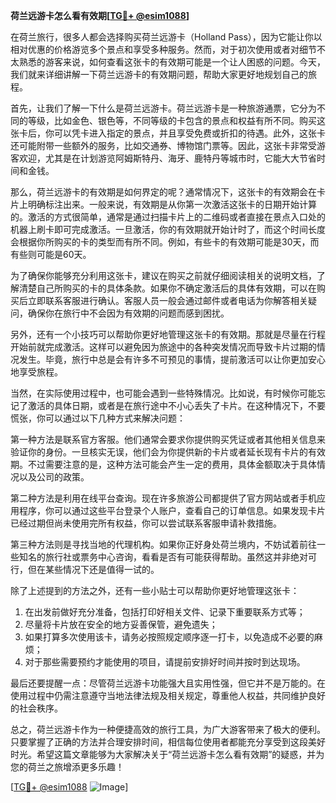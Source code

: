 **荷兰远游卡怎么看有效期[[TG💪+ @esim1088](https://t.me/s/esim1088)]**

在荷兰旅行，很多人都会选择购买荷兰远游卡（Holland Pass），因为它能让你以相对优惠的价格游览多个景点和享受多种服务。然而，对于初次使用或者对细节不太熟悉的游客来说，如何查看这张卡的有效期可能是一个让人困惑的问题。今天，我们就来详细讲解一下荷兰远游卡的有效期问题，帮助大家更好地规划自己的旅程。

首先，让我们了解一下什么是荷兰远游卡。荷兰远游卡是一种旅游通票，它分为不同的等级，比如金色、银色等，不同等级的卡包含的景点和权益有所不同。购买这张卡后，你可以凭卡进入指定的景点，并且享受免费或折扣的待遇。此外，这张卡还可能附带一些额外的服务，比如交通券、博物馆门票等。因此，这张卡非常受游客欢迎，尤其是在计划游览阿姆斯特丹、海牙、鹿特丹等城市时，它能大大节省时间和金钱。

那么，荷兰远游卡的有效期是如何界定的呢？通常情况下，这张卡的有效期会在卡片上明确标注出来。一般来说，有效期是从你第一次激活这张卡的日期开始计算的。激活的方式很简单，通常是通过扫描卡片上的二维码或者直接在景点入口处的机器上刷卡即可完成激活。一旦激活，你的有效期就开始计时了，而这个时间长度会根据你所购买的卡的类型而有所不同。例如，有些卡的有效期可能是30天，而有些则可能是60天。

为了确保你能够充分利用这张卡，建议在购买之前就仔细阅读相关的说明文档，了解清楚自己所购买的卡的具体条款。如果你不确定激活后的具体有效期，可以在购买后立即联系客服进行确认。客服人员一般会通过邮件或者电话为你解答相关疑问，确保你在旅行中不会因为有效期的问题而感到困扰。

另外，还有一个小技巧可以帮助你更好地管理这张卡的有效期。那就是尽量在行程开始前就完成激活。这样可以避免因为旅途中的各种突发情况而导致卡片过期的情况发生。毕竟，旅行中总是会有许多不可预见的事情，提前激活可以让你更加安心地享受旅程。

当然，在实际使用过程中，也可能会遇到一些特殊情况。比如说，有时候你可能忘记了激活的具体日期，或者是在旅行途中不小心丢失了卡片。在这种情况下，不要慌张，你可以通过以下几种方式来解决问题：

第一种方法是联系官方客服。他们通常会要求你提供购买凭证或者其他相关信息来验证你的身份。一旦核实无误，他们会为你提供新的卡片或者延长现有卡片的有效期。不过需要注意的是，这种方法可能会产生一定的费用，具体金额取决于具体情况以及公司的政策。

第二种方法是利用在线平台查询。现在许多旅游公司都提供了官方网站或者手机应用程序，你可以通过这些平台登录个人账户，查看自己的订单信息。如果发现卡片已经过期但尚未使用完所有权益，你可以尝试联系客服申请补救措施。

第三种方法则是寻找当地的代理机构。如果你正好身处荷兰境内，不妨试着前往一些知名的旅行社或票务中心咨询，看看是否有可能获得帮助。虽然这并非绝对可行，但在某些情况下还是值得一试的。

除了上述提到的方法之外，还有一些小贴士可以帮助你更好地管理这张卡：

1. 在出发前做好充分准备，包括打印好相关文件、记录下重要联系方式等；
2. 尽量将卡片放在安全的地方妥善保管，避免遗失；
3. 如果打算多次使用该卡，请务必按照规定顺序逐一打卡，以免造成不必要的麻烦；
4. 对于那些需要预约才能使用的项目，请提前安排好时间并按时到达现场。

最后还要提醒一点：尽管荷兰远游卡功能强大且实用性强，但它并不是万能的。在使用过程中仍需注意遵守当地法律法规及相关规定，尊重他人权益，共同维护良好的社会秩序。

总之，荷兰远游卡作为一种便捷高效的旅行工具，为广大游客带来了极大的便利。只要掌握了正确的方法并合理安排时间，相信每位使用者都能充分享受到这段美好时光。希望这篇文章能够为大家解决关于“荷兰远游卡怎么看有效期”的疑惑，并为您的荷兰之旅增添更多乐趣！

[[TG💪+ @esim1088](https://t.me/s/esim1088) ![Image](https://i.postimg.cc/4NQfJmqS/Snipaste-2025-05-13-00-14-12.png)]